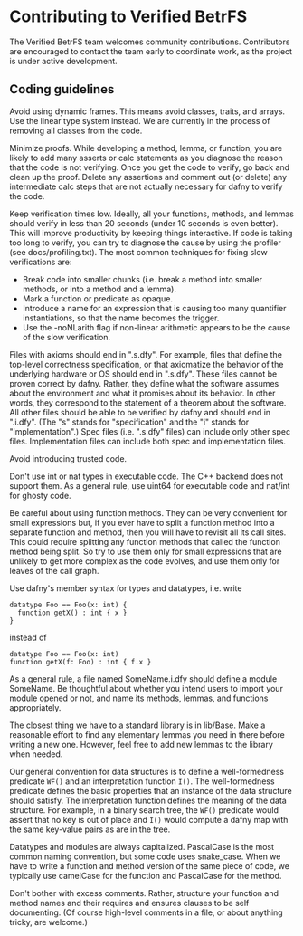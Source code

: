 # Contributing to Verified BetrFS

The Verified BetrFS team welcomes community contributions.
Contributors are encouraged to contact the team early to coordinate
work, as the project is under active development.

## Coding guidelines

Avoid using dynamic frames.  This means avoid classes, traits, and
arrays.  Use the linear type system instead.  We are currently in the
process of removing all classes from the code.

Minimize proofs.  While developing a method, lemma, or function, you
are likely to add many asserts or calc statements as you diagnose the
reason that the code is not verifying.  Once you get the code to
verify, go back and clean up the proof.  Delete any assertions and
comment out (or delete) any intermediate calc steps that are not
actually necessary for dafny to verify the code.

Keep verification times low.  Ideally, all your functions, methods,
and lemmas should verify in less than 20 seconds (under 10 seconds is
even better).  This will improve productivity by keeping things
interactive.  If code is taking too long to verify, you can try to
diagnose the cause by using the profiler (see docs/profiling.txt).
The most common techniques for fixing slow verifications are:
- Break code into smaller chunks (i.e. break a method into smaller
  methods, or into a method and a lemma).
- Mark a function or predicate as opaque.
- Introduce a name for an expression that is causing too many
  quantifier instantiations, so that the name becomes the trigger.
- Use the -noNLarith flag if non-linear arithmetic appears to be the
  cause of the slow verification.

Files with axioms should end in ".s.dfy".  For example, files that
define the top-level correctness specification, or that axiomatize the
behavior of the underlying hardware or OS should end in ".s.dfy".
These files cannot be proven correct by dafny.  Rather, they define
what the software assumes about the environment and what it promises
about its behavior.  In other words, they correspond to the statement
of a theorem about the software.  All other files should be able to be
verified by dafny and should end in ".i.dfy".  (The "s" stands for
"specification" and the "i" stands for "implementation".)  Spec files
(i.e. ".s.dfy" files) can include only other spec files.
Implementation files can include both spec and implementation files.

Avoid introducing trusted code.

Don't use int or nat types in executable code.  The C++ backend does
not support them.  As a general rule, use uint64 for executable code
and nat/int for ghosty code.

Be careful about using function methods.  They can be very convenient
for small expressions but, if you ever have to split a function method
into a separate function and method, then you will have to revisit all
its call sites.  This could require splitting any function methods
that called the function method being split.  So try to use them only
for small expressions that are unlikely to get more complex as the
code evolves, and use them only for leaves of the call graph.

Use dafny's member syntax for types and datatypes, i.e. write
```
datatype Foo == Foo(x: int) {
  function getX() : int { x }
}
```
instead of
```
datatype Foo == Foo(x: int)
function getX(f: Foo) : int { f.x }
```

As a general rule, a file named SomeName.i.dfy should define a module
SomeName.  Be thoughtful about whether you intend users to import your
module opened or not, and name its methods, lemmas, and functions
appropriately.

The closest thing we have to a standard library is in lib/Base.  Make
a reasonable effort to find any elementary lemmas you need in there
before writing a new one.  However, feel free to add new lemmas to the
library when needed.

Our general convention for data structures is to define a
well-formedness predicate `WF()` and an interpretation function `I()`.
The well-formedness predicate defines the basic properties that an
instance of the data structure should satisfy.  The interpretation
function defines the meaning of the data structure.  For example, in a
binary search tree, the `WF()` predicate would assert that no key is
out of place and `I()` would compute a dafny map with the same
key-value pairs as are in the tree.

Datatypes and modules are always capitalized.  PascalCase is the most
common naming convention, but some code uses snake_case.  When we have
to write a function and method version of the same piece of code, we
typically use camelCase for the function and PascalCase for the
method.

Don't bother with excess comments.  Rather, structure your function
and method names and their requires and ensures clauses to be self
documenting.  (Of course high-level comments in a file, or about
anything tricky, are welcome.)
